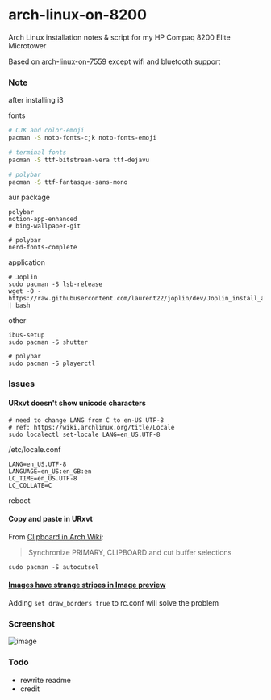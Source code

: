# arch-linux-on-8200
Arch Linux installation notes &amp; script for my HP Compaq 8200 Elite Microtower

Based on [arch-linux-on-7559](https://github.com/YukinaMochizuki/arch-linux-on-7559) except wifi and bluetooth support

### Note
after installing i3

fonts
```sh
# CJK and color-emoji
pacman -S noto-fonts-cjk noto-fonts-emoji 

# terminal fonts
pacman -S ttf-bitstream-vera ttf-dejavu

# polybar
pacman -S ttf-fantasque-sans-mono
```

aur package
```
polybar
notion-app-enhanced
# bing-wallpaper-git

# polybar
nerd-fonts-complete
```

application
```
# Joplin
sudo pacman -S lsb-release
wget -O - https://raw.githubusercontent.com/laurent22/joplin/dev/Joplin_install_and_update.sh | bash
```

other
```
ibus-setup
sudo pacman -S shutter

# polybar
sudo pacman -S playerctl
```

### Issues
#### URxvt doesn't show unicode characters

```
# need to change LANG from C to en-US UTF-8
# ref: https://wiki.archlinux.org/title/Locale
sudo localectl set-locale LANG=en_US.UTF-8
```

/etc/locale.conf
```
LANG=en_US.UTF-8
LANGUAGE=en_US:en_GB:en
LC_TIME=en_US.UTF-8
LC_COLLATE=C
```

reboot

#### Copy and paste in URxvt

From [Clipboard in Arch Wiki](https://wiki.archlinux.org/title/clipboard):
> Synchronize PRIMARY, CLIPBOARD and cut buffer selections
```
sudo pacman -S autocutsel
```

#### [Images have strange stripes in Image preview](https://github.com/ranger/ranger/issues/1104)

Adding `set draw_borders true` to rc.conf will solve the problem

### Screenshot
![image](https://user-images.githubusercontent.com/26710554/127752904-8f8d749d-21bc-491e-ac74-374193d5a77b.png)

### Todo
- rewrite readme
- credit
